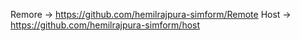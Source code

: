 Remore -> https://github.com/hemilrajpura-simform/Remote
Host -> https://github.com/hemilrajpura-simform/host

